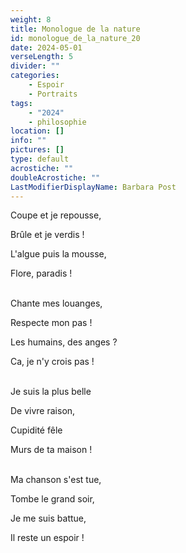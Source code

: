 ```yaml
---
weight: 8
title: Monologue de la nature
id: monologue_de_la_nature_20
date: 2024-05-01
verseLength: 5
divider: ""
categories:
    - Espoir
    - Portraits
tags:
    - "2024"
    - philosophie
location: []
info: ""
pictures: []
type: default
acrostiche: ""
doubleAcrostiche: ""
LastModifierDisplayName: Barbara Post
---
```

Coupe et je repousse,

Brûle et je verdis !

L'algue puis la mousse,

Flore, paradis !

 \
Chante mes louanges,

Respecte mon pas !

Les humains, des anges ?

Ca, je n'y crois pas !

 \
Je suis la plus belle

De vivre raison,

Cupidité fêle

Murs de ta maison !

 \
Ma chanson s'est tue,

Tombe le grand soir,

Je me suis battue,

Il reste un espoir !
